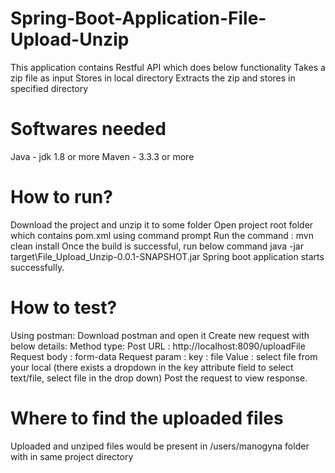 # Spring-Boot-Application-File-Upload-Unzip

This application contains Restful API which does below functionality
Takes a zip file as input
Stores in local directory
Extracts the zip and stores in specified directory

# Softwares needed
Java - jdk 1.8 or more
Maven - 3.3.3 or more

# How to run?
Download the project and unzip it to some folder
Open project root folder which contains pom.xml using command prompt
Run the command : mvn clean install
Once the build is successful, run below command
java -jar target\File_Upload_Unzip-0.0.1-SNAPSHOT.jar
Spring boot application starts successfully.

# How to test?

Using postman:
Download postman and open it
Create new request with below details:
Method type: Post
URL : http://localhost:8090/uploadFile
Request body : form-data
Request param : 
key : file 
Value : select file from your local (there exists a dropdown in the key attribute field to select text/file, select file in the drop down)
Post the request to view response.

# Where to find the uploaded files

Uploaded and unziped files would be present in /users/manogyna folder with in same project directory
